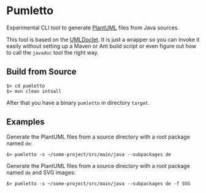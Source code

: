 # Pumletto

Experimental CLI tool to generate [PlantUML](http://plantuml.com/) files from Java sources.

This tool is based on the [UMLDoclet](https://github.com/talsma-ict/umldoclet). It is just a wrapper so you can invoke it easily without setting up a Maven or Ant build script or even figure out how to call the `javadoc` tool the right way.

## Build from Source

```
$> cd pumletto
$> mvn clean intsall
```

After that you have a binary `pumletto` in directory `target`.

## Examples

Generate the PlantUML files from a source directory with a root package named `de`:
 
```
$> pumletto -s ~/some-project/src/main/java --subpackages de
```

Generate the PlantUML files from a source directory with a root package named `de` and SVG images:

```
$> pumletto -s ~/some-project/src/main/java --subpackages de -f SVG
```